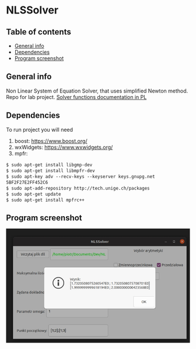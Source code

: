 # NLSSolver

## Table of contents
* [General info](#general-info)
* [Dependencies](#dependencies)
* [Program screenshot](#program-screenshot)

## General info

Non Linear System of Equation Solver, that uses simplified Newton method.
Repo for lab project. [Solver functions documentation in PL](doc.md)

## Dependencies

To run project you will need 
1. boost: https://www.boost.org/
2. wxWidgets: https://www.wxwidgets.org/
3. mpfr: 

```
$ sudo apt-get install libgmp-dev
$ sudo apt-get install libmpfr-dev
$ sudo apt-key adv --recv-keys --keyserver keys.gnupg.net
5BF2F27E2FF452C6
$ sudo apt-add-repository http://tech.unige.ch/packages
$ sudo apt-get update
$ sudo apt-get install mpfrc++
```

## Program screenshot

![alt text](https://github.com/piotrfutymski/NLSSolver/blob/master/screenshot.jpg)
